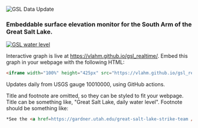![GSL Data Update](https://github.com/vlahm/gsl_dashboard/actions/workflows/update-data.yml/badge.svg)

### Embeddable surface elevation monitor for the South Arm of the Great Salt Lake.

[![GSL water level](https://github.com/vlahm/gsl_realtime/blob/main/resources/preview.png)](https://vlahm.github.io/gsl_realtime)

Interactive graph is live at https://vlahm.github.io/gsl_realtime/. Embed this graph in your webpage with the following HTML:

```html
<iframe width="100%" height="425px" src="https://vlahm.github.io/gsl_realtime/" title="Great Salt Lake Level" frameborder="0"  allowfullscreen></iframe>
```

Updates daily from USGS gauge 10010000, using GitHub actions.

Title and footnote are omitted, so they can be styled to fit your webpage. Title can be something like, "Great Salt Lake, daily water level". Footnote should be something like:

```html
*See the <a href=https://gardner.utah.edu/great-salt-lake-strike-team />Strike Team report</a>
```

